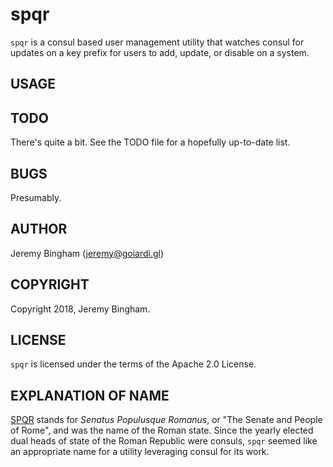spqr
====

`spqr` is a consul based user management utility that watches consul for updates on a key prefix for users to add, update, or disable on a system.

USAGE
-----

TODO
----

There's quite a bit. See the TODO file for a hopefully up-to-date list.

BUGS
----

Presumably.

AUTHOR
------

Jeremy Bingham (<jeremy@goiardi.gl>)

COPYRIGHT
---------

Copyright 2018, Jeremy Bingham.

LICENSE
-------

`spqr` is licensed under the terms of the Apache 2.0 License.

EXPLANATION OF NAME
-------------------

[SPQR](https://en.wikipedia.org/wiki/SPQR) stands for *Senatus Populusque Romanus*, or "The Senate and People of Rome", and was the name of the Roman state. Since the yearly elected dual heads of state of the Roman Republic were consuls, `spqr` seemed like an appropriate name for a utility leveraging consul for its work.
